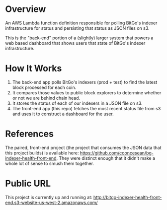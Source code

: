 # Overview
An AWS Lambda function definition responsible for polling BitGo's indexer infrastructure for status and persisting that status as JSON files on s3.

This is the "back-end" portion of a (slightly) larger system that powers a web based dashboard that shows users that state of BitGo's indexer infrastructure.

# How It Works

1. The back-end app polls BitGo's indexers (prod + test) to find the latest block processed for each coin.
2. It compares those values to public block explorers to determine whether or not we are behind chain head.
3. It stores the status of each of our indexers in a JSON file on s3.
4. The front-end app (this repo) fetches the most recent status file from s3 and uses it to construct a dashboard for the user.

# References
The paired, front-end project (the project that consumes the JSON data that this project builds) is available here: https://github.com/cooncesean/bg-indexer-health-front-end. They were distinct enough that it didn't make a whole lot of sense to smush them together.

# Public URL
This project is currently up and running at: http://bitgo-indexer-health-front-end.s3-website-us-west-2.amazonaws.com/
